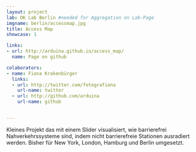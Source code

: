 ```yaml
---
layout: project
lab: OK Lab Berlin #needed for Aggregation on Lab-Page
imgname: berlin/accessmap.jpg
title: Access Map
showcase: 1

links: 
- url: http://arduina.github.io/access_map/
  name: Page on github

colaborators:
- name: Fiona Krakenbürger
  links:
  - url: http://twitter.com/fotografiona
    url-name: twitter
  - url: http://github.com/arduina
    url-name: github


---
```


Kleines Projekt das mit einem Slider visualisiert, wie barrierefrei Nahverkehrssysteme sind, indem nicht barrierefreie Stationen ausradiert werden. Bisher für New York, London, Hamburg und Berlin umgesetzt. 
